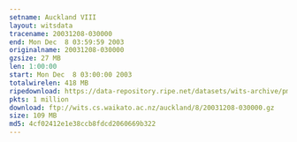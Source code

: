 ```yaml
---
setname: Auckland VIII
layout: witsdata
tracename: 20031208-030000
end: Mon Dec  8 03:59:59 2003
originalname: 20031208-030000
gzsize: 27 MB
len: 1:00:00
start: Mon Dec  8 03:00:00 2003
totalwirelen: 418 MB
ripedownload: https://data-repository.ripe.net/datasets/wits-archive/pma/long/auck/8//20031208-030000.gz
pkts: 1 million
download: ftp://wits.cs.waikato.ac.nz/auckland/8/20031208-030000.gz
size: 109 MB
md5: 4cf02412e1e38ccb8fdcd2060669b322
---
```

